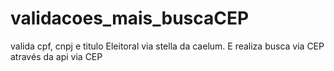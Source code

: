 # validacoes_mais_buscaCEP
valida cpf, cnpj e titulo Eleitoral via stella da caelum. E realiza busca via CEP através da api via CEP
